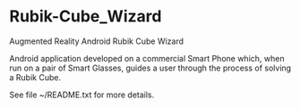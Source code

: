 Rubik-Cube_Wizard
============

Augmented Reality Android Rubik Cube Wizard

Android application developed on a commercial Smart Phone which, when run on a pair 
of Smart Glasses, guides a user through the process of solving a Rubik Cube.


See file ~/README.txt for more details.
